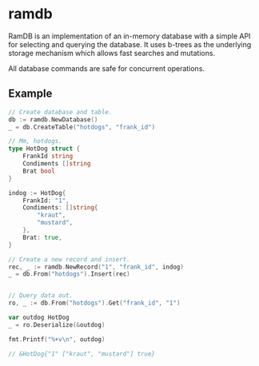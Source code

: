 # ramdb

RamDB is an implementation of an in-memory database with a simple API for selecting and querying the database. It uses b-trees as the underlying storage mechanism which allows fast searches and mutations.

All database commands are safe for concurrent operations.

## Example

```go
// Create database and table.
db := ramdb.NewDatabase()
_ = db.CreateTable("hotdogs", "frank_id")

// Mm, hotdogs.
type HotDog struct {
	FrankId string
	Condiments []string
	Brat bool
}

indog := HotDog{
	FrankId: "1",
	Condiments: []string{
		"kraut",
		"mustard",
	},
	Brat: true,
}

// Create a new record and insert.
rec, _ := ramdb.NewRecord("1", "frank_id", indog)
_ = db.From("hotdogs").Insert(rec)


// Query data out.
ro, _ := db.From("hotdogs").Get("frank_id", "1")

var outdog HotDog
_ = ro.Deserialize(&outdog)

fmt.Printf("%+v\n", outdog)

// &HotDog{"1" ["kraut", "mustard"] true}
```
